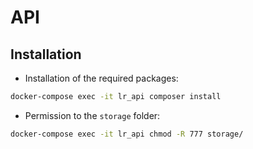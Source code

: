# API

## Installation

* Installation of the required packages:

```sh
docker-compose exec -it lr_api composer install
```

* Permission to the `storage` folder: 

```sh
docker-compose exec -it lr_api chmod -R 777 storage/
```